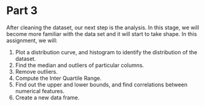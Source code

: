 # Part 3

After cleaning the dataset, our next step is the analysis. In this stage, we will become more familiar with the data set and it will start to take shape. In this assignment, we will:

1. Plot a distribution curve, and histogram to identify the distribution of the dataset.
2. Find the median and outliers of particular columns.
3. Remove outliers.
4. Compute the Inter Quartile Range.
5. Find out the upper and lower bounds, and find correlations between numerical features.
6. Create a new data frame.


